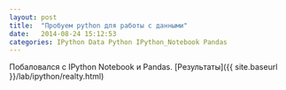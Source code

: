 ```yaml
---
layout: post
title:  "Пробуем python для работы с данными"
date:   2014-08-24 15:12:53
categories: IPython Data Python IPython_Notebook Pandas
---
```


Побаловался с IPython Notebook и Pandas.
[Результаты]({{ site.baseurl }}/lab/ipython/realty.html)
